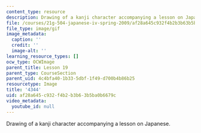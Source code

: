 ```yaml
---
content_type: resource
description: Drawing of a kanji character accompanying a lesson on Japanese.
file: /courses/21g-504-japanese-iv-spring-2009/af28a645c932f4b2b3b63b5ba0b6679c_4344.gif
file_type: image/gif
image_metadata:
  caption: ''
  credit: ''
  image-alt: ''
learning_resource_types: []
ocw_type: OCWImage
parent_title: Lesson 19
parent_type: CourseSection
parent_uid: 4c4bfa40-1b33-5dbf-1f49-d700b4b86b25
resourcetype: Image
title: '4344'
uid: af28a645-c932-f4b2-b3b6-3b5ba0b6679c
video_metadata:
  youtube_id: null
---
```

Drawing of a kanji character accompanying a lesson on Japanese.